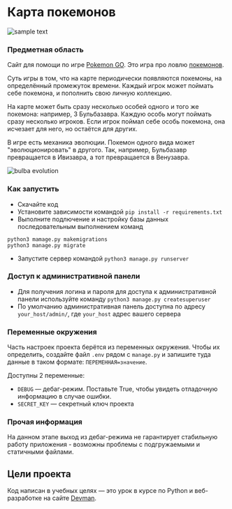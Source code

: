 # Карта покемонов

![sample text](https://dvmn.org/filer/canonical/1563275070/172/)

### Предметная область

Сайт для помощи по игре [Pokemon GO](https://www.pokemongo.com/en-us/). Это игра про ловлю [покемонов](https://ru.wikipedia.org/wiki/%D0%9F%D0%BE%D0%BA%D0%B5%D0%BC%D0%BE%D0%BD).

Суть игры в том, что на карте периодически появляются покемоны, на определённый промежуток времени. Каждый игрок может поймать себе покемона, и пополнить свою личную коллекцию.

На карте может быть сразу несколько особей одного и того же покемона: например, 3 Бульбазавра. Каждую особь могут поймать сразу несколько игроков. Если игрок поймал себе особь покемона, она исчезает для него, но остаётся для других.

В игре есть механика эволюции. Покемон одного вида может "эволюционировать" в другого. Так, например, Бульбазавр превращается в Ивизавра, а тот превращается в Венузавра.

![bulba evolution](https://dvmn.org/filer/canonical/1562265973/167/)

### Как запустить

- Скачайте код
- Установите зависимости командой `pip install -r requirements.txt`
- Выполните подлючение и настройку базы данных последовательным выполнением команд
```
python3 mamage.py makemigrations
python3 manage.py migrate
```
- Запустите сервер командой `python3 manage.py runserver`


### Доступ к административной панели
- Для получения логина и пароля для доступа к административной панели используйте команду `python3 manage.py createsuperuser`
- По умолчанию административная панель доступна по адресу `your_host/admin/`, где `your_host` адрес вашего сервера
### Переменные окружения

Часть настроек проекта берётся из переменных окружения. Чтобы их определить, создайте файл `.env` рядом с `manage.py` и запишите туда данные в таком формате: `ПЕРЕМЕННАЯ=значение`.

Доступны 2 переменные:
- `DEBUG` — дебаг-режим. Поставьте True, чтобы увидеть отладочную информацию в случае ошибки.
- `SECRET_KEY` — секретный ключ проекта

### Прочая информация
На данном этапе выход из дебаг-режима не гарантирует стабильную работу приложения - возможны проблемы с подгружаемыми и статичными файлами.
## Цели проекта

Код написан в учебных целях — это урок в курсе по Python и веб-разработке на сайте [Devman](https://dvmn.org).
